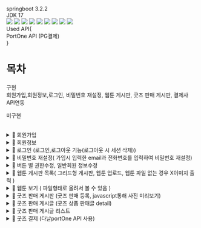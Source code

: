 

<br>
springboot 3.2.2
<br>
JDK 17
<br>
   <img src="https://img.shields.io/badge/springboot-6DB33F?style=plastic&logo=springboot&logoColor=white"/>
   <img src="https://img.shields.io/badge/css3-1572B6?style=plastic&logo=css3&logoColor=white"/>
    <img src="https://img.shields.io/badge/HTML5-E34F26?style=plastic&logo=HTML5&logoColor=white"/>
    <img src="https://img.shields.io/badge/Thymeleaf-005F0F?style=plastic&logo=Thymeleaf&logoColor=white">
    <img src="https://img.shields.io/badge/IntelliJ IDEA-000000?style=plastic&logo=IntelliJ IDEA&logoColor=white">
     <img src="https://img.shields.io/badge/MySQL-4479A1?style=plastic&logo=MySQL&logoColor=white"/>
       <img src="https://img.shields.io/badge/git-F05032?style=plastic&logo=git&logoColor=white">
       <img src="https://img.shields.io/badge/Spring Security-6DB33F?style=plastic&logo=Spring Security&logoColor=white">
       <img src="https://img.shields.io/badge/bootstrap-7952B3?style=plastic&logo=bootstrap&logoColor=white"/>
<br>
Used API{<br>
PortOne API (PG결제)<br>
}
<br>

# 목차

구현<br>
회원가입,회원정보,로그인, 비밀번호 재설정, 웹툰 게시판, 굿즈 판매 게시판, 결제사 API연동<br>

미구현<br>
<br>

<details>
  <summary>
    📝 회원가입
  </summary>
   
   ![image](https://github.com/alscjf6702/MyWebtoonProject/assets/143998544/3c3b7841-96f2-40ce-bc90-16308e1737f9)
   ![image](https://github.com/alscjf6702/MyWebtoonProject/assets/143998544/b8129c41-5a20-4da7-87d9-47be5ace8650)
</details>

<details>
  <summary>
    📝 회원정보
  </summary>
   
   ![image](https://github.com/alscjf6702/MyWebtoonProject/assets/143998544/00748192-6ecc-4e34-9c1a-833cb94edd59)
   ![image](https://github.com/alscjf6702/MyWebtoonProject/assets/143998544/93a95ba2-08b1-49b8-b2e0-986837c6dc19)
</details>


<details>
  <summary>
    📝 로그인 (로그인,로그아웃 기능(로그아웃 시 세션 삭제))
  </summary>
   
   ![image](https://github.com/alscjf6702/MyWebtoonProject/assets/143998544/2bb0c1e1-1456-47ee-9102-1db074ca202b)
   ![image](https://github.com/alscjf6702/MyWebtoonProject/assets/143998544/7571efff-16e4-4ce9-a45e-3c2bfd9db2da)
</details> 



<details>
  <summary>
    📝 비밀번호 재설정( 가입시 입력한 email과 전화번호를 입력하여 비밀번호 재설정)
  </summary>
   
   ![image](https://github.com/alscjf6702/MyWebtoonProject/assets/143998544/330e1f09-2805-4860-a0d9-28a879d38402)
   ![image](https://github.com/alscjf6702/MyWebtoonProject/assets/143998544/cdfd91c6-6a6e-4ee9-a801-e9490e1c615e)
   ![image](https://github.com/alscjf6702/MyWebtoonProject/assets/143998544/caa099e1-6e68-4022-bf77-334ac3e01c44)
   ![image](https://github.com/alscjf6702/MyWebtoonProject/assets/143998544/8181fa77-cfc6-43d4-8bbe-a0327fa506a8)
   ![image](https://github.com/alscjf6702/MyWebtoonProject/assets/143998544/86671373-2cd2-45b7-aeec-9cda441718c3)
   ![image](https://github.com/alscjf6702/MyWebtoonProject/assets/143998544/8b934203-67b1-4e74-b4ab-f22941b7a98a)
</details>


<details>
  <summary>
    📝 버튼 별 권한수정, 일반회원 정보수정
  </summary>

![image](https://github.com/alscjf6702/MyWebtoonProject/assets/143998544/37b65402-1f1a-44c9-8605-1c26c704f2e1)
![image](https://github.com/alscjf6702/MyWebtoonProject/assets/143998544/8915076b-eece-47c9-9bd1-3a08dae13b35)
![image](https://github.com/alscjf6702/MyWebtoonProject/assets/143998544/e4b5cb3e-5c90-482d-b145-680e66523e4e)
</details>



<details>
  <summary>
    📝 웹툰 게시판 목록( 그리드형 게시판, 웹툰 업로드, 웹툰 파일 없는 경우 X이미지 출력 )
  </summary>

![image](https://github.com/alscjf6702/MyWebtoonProject/assets/143998544/7335e289-44db-41bc-8bb3-c8ba4fdd2152)
</details>


<details>
  <summary>
    📝 웹툰 보기 ( 파일형태로 올려서 볼 수 있음 ) 
  </summary>

![image](https://github.com/alscjf6702/MyWebtoonProject/assets/143998544/8b737018-675f-419f-bfe7-c9873dfd0362)
</details>



<details>
  <summary>
    📝 굿즈 판매 게시판 (굿즈 판매 등록, javascript통해 사진 미리보기)
  </summary>
   
![image](https://github.com/alscjf6702/MyWebtoon/assets/143998544/9cbf75c9-c916-4e8e-812a-fc1711985880)

</details>



<details>
  <summary>
    📝 굿즈 판매 게시글 (굿즈 상품 판매글 detail)
  </summary>

![image](https://github.com/alscjf6702/MyWebtoonProject/assets/143998544/327316c8-566a-485a-b906-fb2940ea72a2)
</details>


<details>
  <summary>
    📝 굿즈 판매 게시글 리스트 
  </summary>

![image](https://github.com/alscjf6702/MyWebtoonProject/assets/143998544/b265bfc6-1a57-4cbd-bc7b-39b94b45c894)
</details>


<details>
  <summary>
    📝 굿즈 결제 (다날portOne API 사용)
  </summary>

![image](https://github.com/alscjf6702/MyWebtoon/assets/143998544/57b5c786-fa32-488d-a415-2764b30f1037)
![image](https://github.com/alscjf6702/MyWebtoon/assets/143998544/10ded425-ee5b-4ade-90e9-7f6b202b6694)
![image](https://github.com/alscjf6702/MyWebtoon/assets/143998544/673fff5b-5229-406c-8cf3-4dfdb7b7f519)
![image](https://github.com/alscjf6702/MyWebtoon/assets/143998544/06851972-1c29-45a0-b8b7-7e2da20de650)
![image](https://github.com/alscjf6702/MyWebtoon/assets/143998544/4525ca70-9156-42b3-9650-21753d4ec162)
![image](https://github.com/alscjf6702/MyWebtoon/assets/143998544/d2f1acf5-0d69-4ff4-a8c7-564ba67250b1)
</details>






